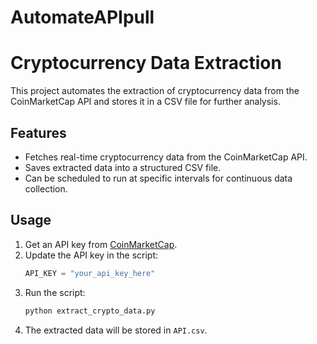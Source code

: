 # AutomateAPIpull

# Cryptocurrency Data Extraction

This project automates the extraction of cryptocurrency data from the CoinMarketCap API and stores it in a CSV file for further analysis.

## Features
- Fetches real-time cryptocurrency data from the CoinMarketCap API.
- Saves extracted data into a structured CSV file.
- Can be scheduled to run at specific intervals for continuous data collection.

## Usage
1. Get an API key from [CoinMarketCap](https://pro.coinmarketcap.com/).
2. Update the API key in the script:
   ```python
   API_KEY = "your_api_key_here"
   ```
3. Run the script:
   ```sh
   python extract_crypto_data.py
   ```
4. The extracted data will be stored in `API.csv`.

